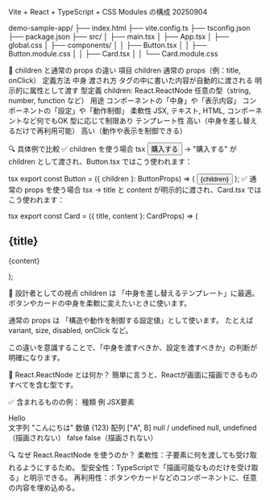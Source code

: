 Vite + React + TypeScript + CSS Modules の構成 20250904

demo-sample-app/
├── index.html
├── vite.config.ts
├── tsconfig.json
├── package.json
├── src/
│   ├── main.tsx
│   ├── App.tsx
│   ├── global.css
│   ├── components/
│   │   ├── Button.tsx
│   │   ├── Button.module.css
│   │   ├── Card.tsx
│   │   └── Card.module.css

🧩 children と通常の props の違い
項目	        children	                                    通常の props（例：title, onClick）
定義方法	    <Component>中身</Component>	                    <Component title="..." onClick={...} />
渡され方	    タグの中に書いた内容が自動的に渡される	            明示的に属性として渡す
型定義	        children: React.ReactNode	                    任意の型（string, number, function など）
用途	        コンポーネントの「中身」や「表示内容」	            コンポーネントの「設定」や「動作制御」
柔軟性	        JSX, テキスト, HTML, コンポーネントなど何でもOK	    型に応じて制限あり
テンプレート性	高い（中身を差し替えるだけで再利用可能）	        高い（動作や表示を制御できる）

🔍 具体例で比較
✅ children を使う場合
tsx
<Button>購入する</Button>
→ "購入する" が children として渡され、Button.tsx ではこう使われます：

tsx
export const Button = ({ children }: ButtonProps) => (
  <button>{children}</button>
);
✅ 通常の props を使う場合
tsx
<Card title="サービスA" content="高品質なWeb制作を提供します。" />
→ title と content が明示的に渡され、Card.tsx ではこう使われます：

tsx
export const Card = ({ title, content }: CardProps) => (
  <div>
    <h2>{title}</h2>
    <p>{content}</p>
  </div>
);

🧠 設計者としての視点
children は 「中身を差し替えるテンプレート」に最適。
ボタンやカードの中身を柔軟に変えたいときに使います。

通常の props は 「構造や動作を制御する設定値」として使います。
たとえば variant, size, disabled, onClick など。

この違いを意識することで、「中身を渡すべきか、設定を渡すべきか」の判断が明確になります。



🧠 React.ReactNode とは何か？
簡単に言うと、Reactが画面に描画できるものすべてを含む型です。

✅ 含まれるものの例：
種類	例
JSX要素	<div>Hello</div>
文字列	"こんにちは"
数値	{123}
配列	["A", <span>B</span>]
null / undefined	null, undefined（描画されない）
false	false（描画されない）

🔍 なぜ React.ReactNode を使うのか？
柔軟性：子要素に何を渡しても受け取れるようにするため。
型安全性：TypeScriptで「描画可能なものだけを受け取る」と明示できる。
再利用性：ボタンやカードなどのコンポーネントに、任意の内容を埋め込める。